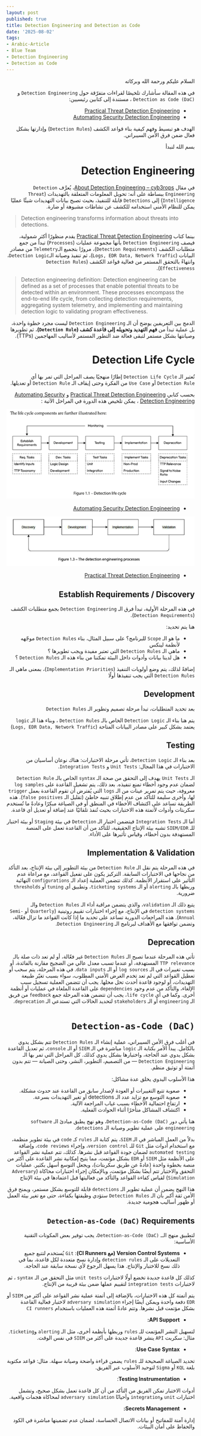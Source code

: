 ```yaml
---
layout: post
published: true
title: Detection Engineering and Detection as Code
date: '2025-08-02'
tags:
- Arabic-Article
- Blue Team
- Detection Engineering
- Detection as Code
---
```


<div dir="rtl" markdown="1">


السلام عليكم ورحمة الله وبركاته 

في هذه المقالة سأشارك تلخيصًا لقراءات متفرّقة حول `Detection Engineering` و `Detection as Code (DaC)` ، مستندة إلى كتابين رئيسيين:

- [Practical Threat Detection Engineering](https://amzn.eu/d/dEUdSvt) 
- [Automating Security Detection Engineering](https://amzn.eu/d/beqUiqx)

الهدف هو تبسيط وفهم كيفية بناء قواعد الكشف (`Detection Rules`) وإدارتها بشكل فعال ضمن فرق الأمن السيبراني.

بسم الله لنبدأ 
# Detection Engineering

في مقال [About Detection Engineering – cyb3rops](https://cyb3rops.medium.com/about-detection-engineering-44d39e0755f0)، يُعرَّف `Detection Engineering` ببساطة على أنه:
تحويل المعلومات المتعلقة بالتهديدات (`Threat Intelligence`) إلى `Detections` قابلة للتنفيذ، بحيث تصبح بيانات التهديدات شيئًا عمليًا يمكن للنظام الأمني استخدامه للكشف عن نشاطات مشبوهة أو ضارة.


</div>

> Detection engineering transforms information about threats into detections.

<div dir="rtl" markdown="1">

بينما كتاب [Practical Threat Detection Engineering](https://amzn.eu/d/dEUdSvt)  يقدم منظورًا أكثر شمولية، فيصف `Detection Engineering` بأنها مجموعة عمليات (`Processes`) تبدأ من جمع متطلبات الكشف (`Detection Requirements`)، مرورًا بتجميع الـ`Telemetry` من مصادر البيانات (`Logs, EDR Data, Network Traffic`)، ثم تنفيذ وصيانة الـ`Detection Logic`، وانتهاءً بالتحقق المستمر من فعالية قواعد الكشف (`Detection Rules Effectiveness`).

</div>

> Detection engineering definition:
> Detection engineering can be defined as a set of processes that enable potential threats to be detected within an environment. These processes encompass the end-to-end
> life cycle, from collecting detection requirements, aggregating system telemetry, and implementing and maintaining detection logic to validating program effectiveness.

<div dir="rtl" markdown="1">
  
الدمج بين التعريفين يوضح أن الـ ``Detection Engineering`` ليست مجرد خطوة واحدة، بل عملية تبدأ من **فهم التهديد وتحويله إلى قاعدة كشف (`Detection Rule`)**، ثم تطويرها وصيانتها بشكل مستمر لتبقى فعالة ضد التطور المستمر لأساليب المهاجمين (TTPs).

# Detection Life Cycle

تُعتبر الـ `Detection Life Cycle` إطارًا منهجيًا يصف المراحل التي تمر بها أي `Detection Rule` أو `Use Case` من الفكرة وحتى إيقاف الـ `Detection Rule` أو تعديلها.

بحسب كتابي [Practical Threat Detection Engineering](https://amzn.eu/d/dEUdSvt)  و [Automating Security Detection Engineering](https://amzn.eu/d/beqUiqx) ، يمكن تلخيص هذه الدورة في المراحل الآتية :

![1](https://raw.githubusercontent.com/0xb1tByte/0xb1tbyte.github.io/master/assets/media/DaC/1.png)
* [Automating Security Detection Engineering](https://amzn.eu/d/beqUiqx)

![2](https://raw.githubusercontent.com/0xb1tByte/0xb1tbyte.github.io/master/assets/media/DaC/2.png)
* [Practical Threat Detection Engineering](https://amzn.eu/d/dEUdSvt)


## Establish Requirements / Discovery
في هذه المرحلة الأولية، تبدأ فرق الـ `Detection Engineering` بجمع متطلبات الكشف (`Detection Requirements`).

هنا يتم تحديد:

- ما هو الـ `Scope` للبرنامج؟ على سبيل المثال، بناء `Detection Rules` موجّهه لأنظمة لينكس 
- ماهي الـ `Detection Rules` التي تعتبر مفيدة ويجب تطويرها ؟
- هل لدينا بيانات وأدوات داخل البيئة تمكننا من بناء هذه الـ `Detection Rules` ؟

إضافةً لذلك، يتم وضع أولويات التنفيذ (`Implementation Priorities`)، بمعنى ماهي الـ `Detection Rules` التي يجب تنفيذها أولًا  

## Development 
بعد تحديد المتطلبات، تبدأ مرحلة تصميم وتطوير الـ `Detection Rules`

يتم هنا بناء الـ `Detection Logic` الخاص بالـ `Detection Rules` ، وبناء هذا الـ `logic` يعتمد بشكل كبير على مصادر البيانات المتاحة (`Logs, EDR Data, Network Traffic`)

## Testing
بعد بناء الـ `Detection Logic`، تأتي مرحلة الاختبارات:
هناك نوعان أساسيان من الاختبارات في هذا المجال: `Unit Tests` و `Integration Tests`.

الـ `Unit Tests` يهدف إلى التحقق من صحة الـ `syntax` الخاص بالـ `Detection Rule` لضمان عدم وجود أخطاء تمنع تنفيذه. بعد ذلك، يتم تشغيل القاعدة على `log samples` معروفة، حيث يتم تمرير عينات من الـ `logs` التي يُفترض أن تقوم القاعدة بعمل `trigger` لها، وأخرى سليمة للتأكد من عدم إطلاق تنبيه خاطئ (تقليل الـ `false positives`). هذه الطريقة تساعد على اكتشاف الأخطاء في المنطق أو في الصياغة مبكرًا وعادةً ما تُستخدم سكربتات وأدوات لأتمتة هذه الاختبارات بحيث تُنفذ تلقائيًا عند إضافة أو تعديل أي قاعدة.

أما الـ `Integration Tests` فيتضمن اختبار الـ `Detection` في بيئة `Staging` أو بيئة اختبار للـ `SIEM/EDR` تشبه بيئة الإنتاج الحقيقية، للتأكد من أن القاعدة تعمل على المنصة المستهدفة بدون أخطاء، وقياس تأثيرها على الأداء.

## Implementation & Validation
في هذه المرحلة يتم نقل الـ `Detection Rule` من بيئة التطوير إلى بيئة الإنتاج، بعد التأكد من نجاحها في الاختبارات السابقة. التركيز يكون على تفعيل القواعد، مع مراعاة عدم التأثير على استقرار الأنظمة. كذلك تتضمن العملية إعداد الـ `configurations` النهائية وربطها بالـ `alerting` أو الـ `ticketing systems`، وتطبيق أي `tuning` أو `thresholds` ضرورية.

يتبع ذلك الـ `validation`، والذي يتضمن مراقبة أداء الـ `Detection Rules` والـ `detection systems` في الإنتاج، مع إجراء اختبارات تقييم روتينية (`Quarterly` أو `Semi-Annual`). هذه المراجعات الدورية تساعد على تحديد ما إذا كانت القواعد ما تزال فعّالة، وتضمن توافقها مع الأهداف لبرنامج الـ `Detection Engineering`.


## Deprecation
تأتي هذه المرحلة عندما تصبح الـ `Detection Rules` غير فعّالة، أو لم تعد ذات صلة بالـ `TTP relevance` المستهدفة، أو عندما تسبب معدل عالي من الضجيج مقارنة بالفائدة، أو بسبب تغييرات في الـ `log sources` أو الـ `data inputs`. في هذه المرحلة، يتم سحب أو تعطيل القواعد التي لم تعد تخدم الغرض الأمني المطلوب، سواء بسبب تغيّر طبيعة التهديدات، أو لوجود قاعدة أحدث تحل محلها. يجب أن تتضمن العملية تسجيل سبب الإلغاء، والتأكد من عدم وجود `dependencies` على القاعدة الملغاة في عمليات أو أنظمة أخرى. وكما في أي `life cycle`، يجب أن تتضمن هذه المرحلة جمع `feedback` من فريق الـ `engineering` أو الـ `stakeholders` لتحديد الحالات التي تستدعي الـ `deprecation`.


# `Detection-as-Code (DaC)`

في أغلب فرق الأمن السيبراني، عملية إنشاء الـ `Detection Rules` تتم بشكل يدوي بالكامل. يبدأ الأمر بكتابة الـ `logic` مباشرة في الـ `SIEM` أو الـ `console`، ثم تعديل القاعدة بشكل يدوي عند الحاجة، واختبارها بشكل يدوي كذلك. كل المراحل التي تمر بها الـ `Detection Engineering` — من التصميم، التطوير، النشر، وحتى الصيانة — تتم بدون أتمتة أو توثيق منظم.

هذا الأسلوب اليدوي يخلق عدة مشاكل:
- صعوبة تتبع التغييرات أو العودة لإصدار سابق من القاعدة عند حدوث مشكلة.
- صعوبة التوسع مع تزايد عدد الـ detections أو تغير التهديدات بسرعة.
- ارتفاع احتمالية الأخطاء بسبب غياب المراجعة الآلية.
- اكتشاف المشاكل متأخرًا أثناء الحوادث الفعلية.

هنا يأتي دور `Detection-as-Code (DaC)`، وهو نهج يطبق مبادئ الـ `software engineering` على عملية تطوير وصيانة الـ `detections`. 

بدلاً من العمل المباشر في الـ `SIEM`، يتم كتابة الـ `rules` كـ `code` في بيئة تطوير منظمة، مع استخدام أدوات مثل `Git` للـ `version control`، وإجراء `code reviews`، وإضافة `automated testing` لضمان جودة القواعد قبل نشرها.  كذلك، تتم عملية نشر القواعد على الأنظمة مثل `SIEM` أو `EDR` بشكل مؤتمت، مما يتيح إمكانية نشر القاعدة على أكثر من منصة بخطوة واحدة (عادةً عن طريق سكربتات)، ويجعل التوسع أسهل بكثير. عمليات التحقق والاختبار تتم أيضًا بشكل مؤتمت، وبالإمكان إجراء اختبارات محاكاة (`Adversary Simulation`) لقياس كفاءة القواعد والتأكد من فعاليتها قبل اعتمادها في بيئة الإنتاج

هذا النهج يضمن أن عملية تطوير الـ `detections` قابلة للتوسع بشكل مستمر، ويمنح فرق الأمن ثقة أكبر بأن الـ `Detection Rules` ستؤدي وظيفتها بكفاءة، حتى مع تغير بيئة العمل أو ظهور أساليب هجومية جديدة.

## `Detection-as-Code (DaC)` Requirements

لتطبيق منهج الــ `Detection-as-Code (DaC)`، يجب توفير بعض المكونات التقنية الأساسية:

 * **Version Control Systems (مع CI Runners)**:
`Git` يُستخدم لتتبع جميع التعديلات على الـ `detection rules` وإدارة نسخ متعددة لكل قاعدة، بما في ذلك نسخ للاختبار والإنتاج. هذا يسهل الرجوع لأي نسخة سابقة عند الحاجة.

كذلك كل قاعدة جديدة تخضع أولًا لاختبارات `unit tests` مثل التحقق من الـ `syntax` ، ثم لاختبارات `integration tests` لتقييم عملها ضمن بيئة قريبة من الإنتاج.

يتم أتمتة كل هذه الاختبارات، بالإضافة إلى أتمتة عملية نشر القواعد على أكثر من `SIEM` أو `EDR` دفعة واحدة ويمكن أيضًا إجراء `adversary simulation` لاختبار فعالية القاعدة بشكل مؤتمت قبل نشرها. وتتم عادةً أتمتة هذه العمليات باستخدام `CI runners`

* **API Support:**

لتسهيل النشر المؤتمت للـ `rules` وربطها بأنظمة أخرى، مثل الـ `alerting` و`ticketing`. مثال: سكربت `API` ينشر قاعدة جديدة على أكثر من `SIEM` في نفس الوقت.

* **Use Case Syntax**:
  
تحديد الصياغة الصحيحة للـ `rules` يضمن قراءة واضحة وصيانة سهلة. مثال: قواعد مكتوبة بلغة `KQL` أو `Sigma` لتوحيد الأسلوب عبر الفريق.

* **Testing Instrumentation**:
  
أدوات الاختبار تمكن الفريق من التأكد من أن كل قاعدة تعمل بشكل صحيح، وتشمل اختبارات `unit` و`integration` وأحيانًا `adversary simulation` لمحاكاة هجمات واقعية.

* **Secrets Management:**
  
إدارة آمنة للمفاتيح أو بيانات الاتصال الحساسة، لضمان عدم تضمينها مباشرة في الكود والحفاظ على أمان البيئات.

</div>
